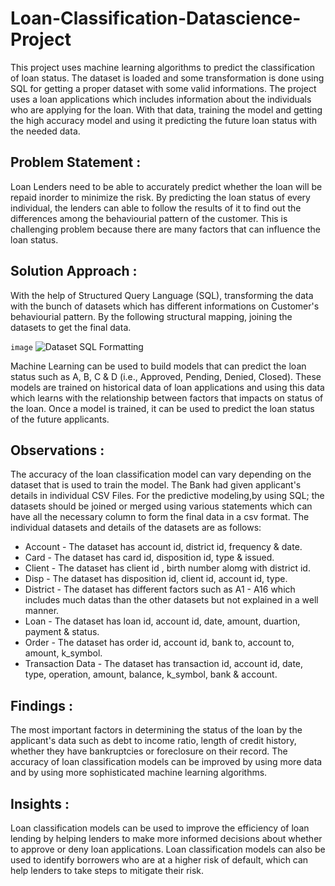 # Loan-Classification-Datascience-Project
This project uses machine learning algorithms to predict the classification of loan status. The dataset is loaded and some transformation is done using SQL for getting a proper dataset with some valid informations. The project uses a loan applications which includes information about the individuals who are applying for the loan. With that data, training the model and getting the high accuracy model and using it predicting the future loan status with the needed data.
## Problem Statement :
Loan Lenders need to be able to accurately predict whether the loan will be repaid inorder to minimize the risk. By predicting the loan status of every individual, the lenders can able to follow the results of it to find out the differences among the behaviourial pattern of the customer. This is challenging problem because there are many factors that can influence the loan status.
## Solution Approach :
With the help of Structured Query Language (SQL), transforming the data with the bunch of datasets which has different informations on Customer's behaviourial pattern. By the following structural mapping, joining the datasets to get the final data.  


`image` ![Dataset SQL Formatting](https://github.com/shridhar1504/Loan-Classification-Datascience-Project/assets/113985416/984a2561-6d2f-4656-bfe2-e47f970c175d)


Machine Learning can be used to build models that can predict the loan status such as A, B, C & D (i.e., Approved, Pending, Denied, Closed). These models are trained on historical data of loan applications and using this data which learns with the relationship between factors that impacts on status of the loan. Once a model is trained, it can be used to predict the loan status of the future applicants.
## Observations :
The accuracy of the loan classification model can vary depending on the dataset that is used to train the model. The Bank had given applicant's details in individual CSV Files. For the predictive modeling,by using SQL; the datasets should be joined or merged using various statements which can have all the necessary column to form the final data in a csv format. The individual datasets and details of the datasets are as follows:

 * Account - The dataset has account id, district id, frequency & date.
 * Card - The dataset has card id, disposition id, type & issued.
 * Client - The dataset has client id , birth number alomg with district id.
 * Disp - The dataset has disposition id, client id, account id, type.
 * District - The dataset has different factors such as A1 - A16 which includes much datas than the other datasets but not explained in a well manner.
 * Loan - The dataset has loan id, account id, date, amount, duartion, payment & status.
 * Order - The dataset has order id, account id, bank to, account to, amount, k_symbol.
 * Transaction Data - The dataset has transaction id, account id, date, type, operation, amount, balance, k_symbol, bank & account.
## Findings :
The most important factors in determining the status of the loan by the applicant's data such as debt to income ratio, length of credit history, whether they have bankruptcies or foreclosure on their record. The accuracy of loan classification models can be improved by using more data and by using more sophisticated machine learning algorithms.
## Insights :
Loan classification models can be used to improve the efficiency of loan lending by helping lenders to make more informed decisions about whether to approve or deny loan applications. Loan classification models can also be used to identify borrowers who are at a higher risk of default, which can help lenders to take steps to mitigate their risk.
